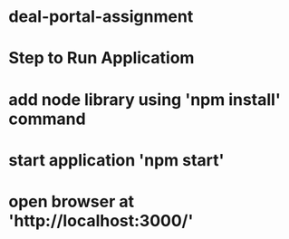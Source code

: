 # deal-portal-assignment

# Step to Run Applicatiom

# add node library using 'npm install' command

# start application 'npm start'

# open browser at 'http://localhost:3000/'
